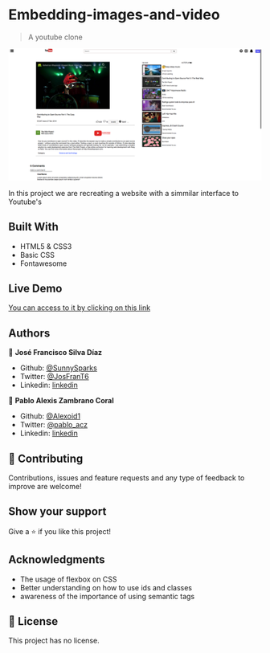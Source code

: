 # Embedding-images-and-video

> A youtube clone

![screenshot](./screenshot.png)

In this project we are recreating a website with a simmilar interface to Youtube's

## Built With

- HTML5 & CSS3
- Basic CSS
- Fontawesome

## Live Demo

[You can access to it by clicking on this link](https://sunnysparks.github.io/embedding-images-and-video/)


## Authors

👤 **José Francisco Silva Díaz**

- Github: [@SunnySparks](https://github.com/SunnySparks)
- Twitter: [@JosFranT6](https://twitter.com/JosFranT6)
- Linkedin: [linkedin](https://www.linkedin.com/in/josé-francisco-silva-díaz-a2a9421a6)

👤 **Pablo Alexis Zambrano Coral**

- Github: [@Alexoid1](https://github.com/Alexoid1)
- Twitter: [@pablo_acz](https://twitter.com/pablo_acz)
- Linkedin: [linkedin](https://www.linkedin.com/in/pablo-alexis-zambrano-coral-7a614a189/)

## 🤝 Contributing

Contributions, issues and feature requests and any type of feedback to improve are welcome!

## Show your support

Give a ⭐️ if you like this project!

## Acknowledgments

- The usage of flexbox on CSS
- Better understanding on how to use ids and classes
- awareness of the importance of using semantic  tags

## 📝 License

This project has no license.
